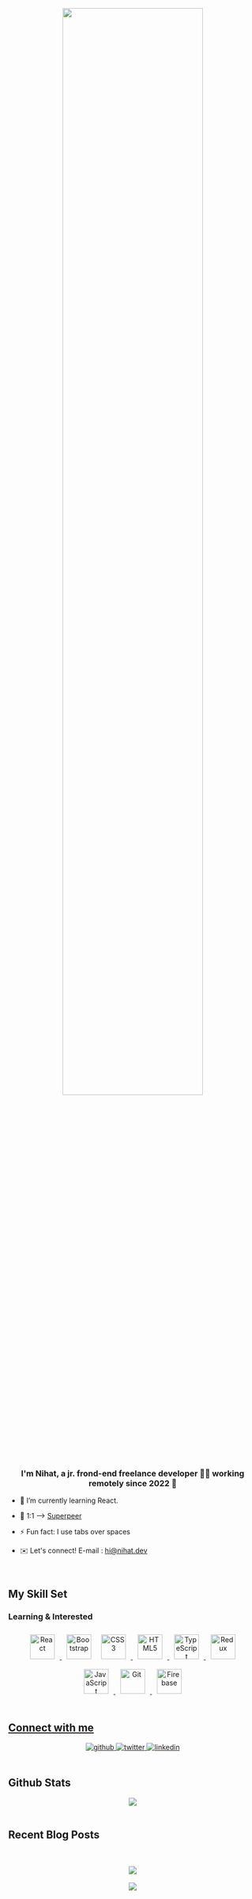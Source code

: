 <div align="center">
<img src="https://rishavanand.github.io/static/images/greetings.gif" align="center" style="width: 75%"/>
</div>  
  

### <div align="center">I'm Nihat, a jr. frond-end freelance developer 👨‍💻 working remotely since 2022 🚀</div>  
  

- 🧠 I’m currently learning React.  
  

- 📆 1:1 ⟶ [Superpeer](https://superpeer.com/nht)  
  

- ⚡ Fun fact: I use tabs over spaces  
  

-  ✉️ Let's connect! E-mail : hi@nihat.dev  
  

<br/>  


## My Skill Set  




###  Learning & Interested  
<div align="center">  
<a href="https://reactjs.org/" rel="nofollow"><img style="margin: 10px" src="https://profilinator.rishav.dev/skills-assets/react-original-wordmark.svg" alt="React" height="50"/>  
<a href="https://getbootstrap.com/" rel="nofollow"><img style="margin: 10px" src="https://profilinator.rishav.dev/skills-assets/bootstrap-plain.svg" alt="Bootstrap" height="50/>  
<a href="https://www.w3.org/TR/CSS/#css" rel="nofollow"><img style="margin: 10px" src="https://profilinator.rishav.dev/skills-assets/css3-original-wordmark.svg" alt="CSS3" height="50"/>
<a href="https://developer.mozilla.org/en-US/docs/Glossary/HTML5" rel="nofollow"><img style="margin: 10px" src="https://profilinator.rishav.dev/skills-assets/html5-original-wordmark.svg" alt="HTML5" height="50" />  
<a href="https://www.typescriptlang.org/" rel="nofollow"><img style="margin: 10px" src="https://profilinator.rishav.dev/skills-assets/typescript-original.svg" alt="TypeScript" height="50" />  
<a href="https://redux.js.org/" rel="nofollow"><img style="margin: 10px" src="https://profilinator.rishav.dev/skills-assets/redux-original.svg" alt="Redux" height="50" />  
<a href="https://developer.mozilla.org/en-US/docs/Web/JavaScript" rel="nofollow"><img style="margin: 10px" src="https://profilinator.rishav.dev/skills-assets/javascript-original.svg" alt="JavaScript" height="50" />  
<a href="https://git-scm.com/" rel="nofollow"><img style="margin: 10px" src="https://profilinator.rishav.dev/skills-assets/git-scm-icon.svg" alt="Git" height="50" />  
<a href="https://firebase.google.com/" rel="nofollow"><img style="margin: 10px" src="https://profilinator.rishav.dev/skills-assets/firebase.png" alt="Firebase" height="50" />  
</div>

</td><td valign="top" width="33%">



</td><td valign="top" width="33%">

 

</td></tr></table>  

<br/>  


## Connect with me  
<div align="center">
<a href="https://github.com/NSeymenoglu" target="_blank">
<img src=https://img.shields.io/badge/github-%2324292e.svg?&style=for-the-badge&logo=github&logoColor=white alt=github style="margin-bottom: 5px;" />
</a>
<a href="https://twitter.com/NSeymenoglu" target="_blank">
<img src=https://img.shields.io/badge/twitter-%2300acee.svg?&style=for-the-badge&logo=twitter&logoColor=white alt=twitter style="margin-bottom: 5px;" />
</a>
<a href="https://linkedin.com/in/NSeymenoglu" target="_blank">
<img src=https://img.shields.io/badge/linkedin-%231E77B5.svg?&style=for-the-badge&logo=linkedin&logoColor=white alt=linkedin style="margin-bottom: 5px;" />
</a>  
</div>  
  

<br/>  


## Github Stats  
<div align="center"><img src="https://github-readme-stats.vercel.app/api?username=NSeymenoglu&show_icons=true&count_private=true&hide_border=true" align="center" /></div>  

<br/>  


## Recent Blog Posts  
  

<br/>  

  

<br/>  

<div align="center">
<img src="https://komarev.com/ghpvc/?username=NSeymenoglu&&style=flat-square" align="center" />
</div>  
  

<br/>  

<div align="center">
            <a href="https://www.buymeacoffee.com/nihatdev" target="_blank" style="display: inline-block;">
                <img
                    src="https://img.shields.io/badge/Donate-Buy%20Me%20A%20Coffee-orange.svg?style=flat-square" 
                    align="center"
                />
            </a></div>
<br />
